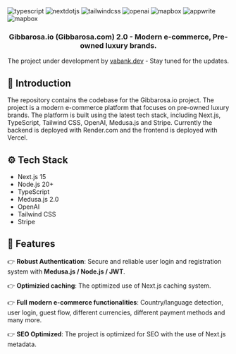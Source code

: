 <div>

  <div>
    <img src="https://img.shields.io/badge/-Typescript-black?style=for-the-badge&logoColor=white&logo=typescript&color=3178C6" alt="typescript" />
    <img src="https://img.shields.io/badge/-Next_._JS-black?style=for-the-badge&logoColor=white&logo=nextdotjs&color=000000" alt="nextdotjs" />
    <img src="https://img.shields.io/badge/-Tailwind_CSS-black?style=for-the-badge&logoColor=white&logo=tailwindcss&color=06B6D4" alt="tailwindcss" />
    <img src="https://img.shields.io/badge/-OpenAI-black?style=for-the-badge&logoColor=white&logo=openai&color=412991" alt="openai" />
    <img src="https://img.shields.io/badge/-medusa.js-black?style=for-the-badge&logoColor=white&logo=medusajs&color=0000FF" alt="mapbox" />
    <img src="https://img.shields.io/badge/-render.com-black?style=for-the-badge&logoColor=white&color=EE4B2B" alt="appwrite" />
    <img src="https://img.shields.io/badge/-stripe-black?style=for-the-badge&logoColor=white&logo=stripe&color=0000FF" alt="mapbox" />
  </div>

  <h3 align="center">Gibbarosa.io (Gibbarosa.com) 2.0  - Modern e-commerce, Pre-owned luxury brands.</h3>

  <div align="center">
     The project under development by <a href="https://vabank.dev" target="_blank">vabank.dev</a> - Stay tuned for the updates.
  </div>
</div>

## <a name="introduction">🤖 Introduction</a>

The repository contains the codebase for the Gibbarosa.io project. The project is a modern e-commerce platform that focuses on pre-owned luxury brands. The platform is built using the latest tech stack, including Next.js, TypeScript, Tailwind CSS, OpenAI, Medusa.js and Stripe. Currently the backend is deployed with Render.com and the frontend is deployed with Vercel.

## <a name="tech-stack">⚙️ Tech Stack</a>

- Next.js 15
- Node.js 20+
- TypeScript
- Medusa.js 2.0
- OpenAI
- Tailwind CSS
- Stripe

## <a name="features">🔋 Features</a>

👉 **Robust Authentication**: Secure and reliable user login and registration system with **Medusa.js / Node.js / JWT**.

👉 **Optimizied caching**: The optimized use of Next.js caching system.

👉 **Full modern e-commerce functionalities**: Country/language detection, user login, guest flow, different currencies, different payment methods and many more.

👉 **SEO Optimized**: The project is optimized for SEO with the use of Next.js metadata.
